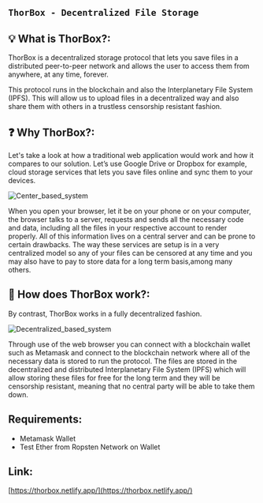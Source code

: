## ``` ThorBox - Decentralized File Storage ```


## 💡 What is ThorBox?:

ThorBox is a decentralized storage protocol that lets you save files in a distributed peer-to-peer network and allows the user to access them from anywhere, at any time, forever.

This protocol runs in the blockchain and also the Interplanetary File System (IPFS). This will allow us to upload files in a decentralized way and also share them with others in a trustless censorship resistant fashion.

## ❓ Why ThorBox?:

Let's take a look at how a traditional web application would work and how it compares to our solution. Let’s use Google Drive or Dropbox for example, cloud storage services that lets you save files online and sync them to your devices. 

![Center_based_system](https://images.ctfassets.net/slt3lc6tev37/3YT0gya2bkUeuMrnGxhjAZ/4146c20c214cf001c74c0868ddfb9503/what-is-the-cloud.png)

When you open your browser, let it be on your phone or on your computer, the browser talks to a server, requests and sends all the necessary code and data, including all the files in your respective account to render properly. All of this information lives on a central server and can be prone to certain drawbacks. The way these services are setup is in a very centralized model so any of your files can be censored at any time and you may also have to pay to store data for a long term basis,among many others.

## 🔧 How does ThorBox work?:

By contrast, ThorBox works in a fully decentralized fashion. 

![Decentralized_based_system](https://i.gyazo.com/2738ea6743a40036756b1b5714ab9fa8.png)

Through use of the web browser you can connect with a blockchain wallet such as Metamask and connect to the blockchain network where all of the necessary data is stored to run the protocol. The files are stored in the decentralized and distributed Interplanetary File System (IPFS) which will allow storing these files for free for the long term and they will be censorship resistant, meaning that no central party will be able to take them down.

## Requirements:
 - Metamask Wallet 
 - Test Ether from Ropsten Network on Wallet 

## Link: 
[https://thorbox.netlify.app/](https://thorbox.netlify.app/)

